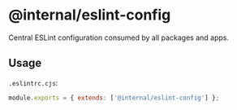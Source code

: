# @internal/eslint-config

Central ESLint configuration consumed by all packages and apps.

## Usage

`.eslintrc.cjs`:

```js
module.exports = { extends: ['@internal/eslint-config'] };
```
